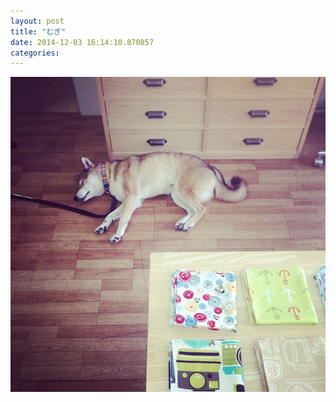 ```yaml
---
layout: post
title: "むぎ"
date: 2014-12-03 16:14:10.870857
categories: 
---
```


![](/assets/images/201408/10598287_940623035953463_130183162_n.jpg)



